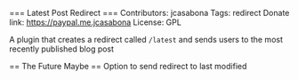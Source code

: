 === Latest Post Redirect ===
Contributors: jcasabona
Tags: redirect
Donate link: https://paypal.me.jcasabona
License: GPL

A plugin that creates a redirect called `/latest` and sends users to the most recently published blog post

== The Future Maybe ==
Option to send redirect to last modified